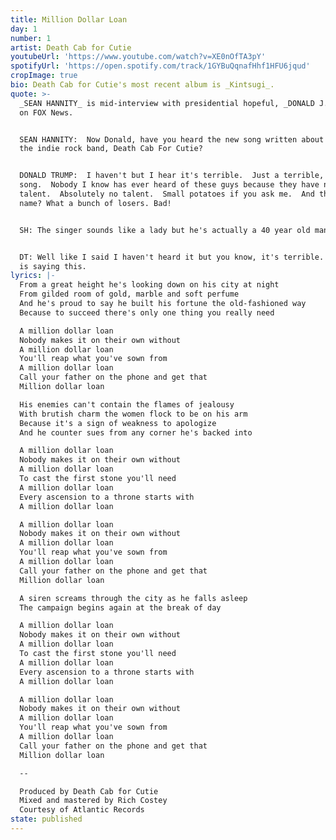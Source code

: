 ```yaml
---
title: Million Dollar Loan
day: 1
number: 1
artist: Death Cab for Cutie
youtubeUrl: 'https://www.youtube.com/watch?v=XE0nOfTA3pY'
spotifyUrl: 'https://open.spotify.com/track/1GYBuQqnafHhf1HFU6jqud'
cropImage: true
bio: Death Cab for Cutie's most recent album is _Kintsugi_.
quote: >-
  _SEAN HANNITY_ is mid-interview with presidential hopeful, _DONALD J. TRUMP_
  on FOX News.


  SEAN HANNITY:  Now Donald, have you heard the new song written about you by
  the indie rock band, Death Cab For Cutie?


  DONALD TRUMP:  I haven't but I hear it's terrible.  Just a terrible, terrible
  song.  Nobody I know has ever heard of these guys because they have no
  talent.  Absolutely no talent.  Small potatoes if you ask me.  And that band
  name? What a bunch of losers. Bad!


  SH: The singer sounds like a lady but he's actually a 40 year old man!


  DT: Well like I said I haven't heard it but you know, it's terrible.  Everyone
  is saying this.
lyrics: |-
  From a great height he's looking down on his city at night
  From gilded room of gold, marble and soft perfume
  And he's proud to say he built his fortune the old-fashioned way
  Because to succeed there's only one thing you really need

  A million dollar loan
  Nobody makes it on their own without
  A million dollar loan
  You'll reap what you've sown from
  A million dollar loan
  Call your father on the phone and get that 
  Million dollar loan

  His enemies can't contain the flames of jealousy
  With brutish charm the women flock to be on his arm
  Because it's a sign of weakness to apologize 
  And he counter sues from any corner he's backed into

  A million dollar loan
  Nobody makes it on their own without
  A million dollar loan
  To cast the first stone you'll need 
  A million dollar loan
  Every ascension to a throne starts with 
  A million dollar loan

  A million dollar loan
  Nobody makes it on their own without
  A million dollar loan
  You'll reap what you've sown from
  A million dollar loan
  Call your father on the phone and get that 
  Million dollar loan

  A siren screams through the city as he falls asleep
  The campaign begins again at the break of day 

  A million dollar loan
  Nobody makes it on their own without
  A million dollar loan
  To cast the first stone you'll need 
  A million dollar loan
  Every ascension to a throne starts with 
  A million dollar loan

  A million dollar loan
  Nobody makes it on their own without
  A million dollar loan
  You'll reap what you've sown from
  A million dollar loan
  Call your father on the phone and get that 
  Million dollar loan

  --

  Produced by Death Cab for Cutie
  Mixed and mastered by Rich Costey
  Courtesy of Atlantic Records
state: published
---
```


